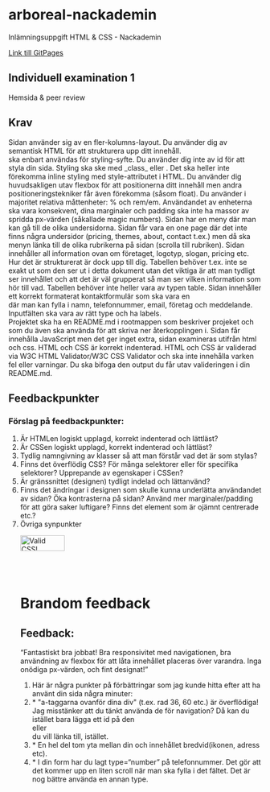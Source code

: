 # arboreal-nackademin
Inlämningsuppgift HTML &amp; CSS - Nackademin

<a href="https://paulonova.github.io/arboreal-nackademin/">Link till GitPages</a>

<h2>Individuell examination 1</h2>
Hemsida & peer review


<h2>Krav</h2>
Sidan använder sig av en fler-kolumns-layout.
Du använder dig av semantisk HTML för att strukturera upp ditt innehåll. <div> ska enbart användas för styling-syfte.
Du använder dig inte av id för att styla din sida. Styling ska ske med _class_ eller <tag>. Det ska heller inte förekomma inline styling med style-attributet i HTML.
Du använder dig huvudsakligen utav flexbox för att positionerna ditt innehåll men andra positioneringstekniker får även förekomma (såsom float).
Du använder i majoritet relativa måttenheter: % och rem/em. Användandet av enheterna ska vara konsekvent, dina marginaler och padding ska inte ha massor av spridda px-värden (såkallade magic numbers).
Sidan har en meny där man kan gå till de olika undersidorna. Sidan får vara en one page där det inte finns några undersidor (pricing, themes, about, contact t.ex.) men då ska menyn länka till de olika rubrikerna på sidan (scrolla till rubriken).
Sidan innehåller all information ovan om företaget, logotyp, slogan, pricing etc. Hur det är strukturerat är dock upp till dig. Tabellen behöver t.ex. inte se exakt ut som den ser ut i detta dokument utan det viktiga är att man tydligt ser innehållet och att det är väl grupperat så man ser vilken information som hör till vad. Tabellen behöver inte heller vara av typen table.
Sidan innehåller ett korrekt formaterat kontaktformulär som ska vara en <form> där man kan fylla i namn, telefonnummer, email, företag och meddelande. Inputfälten ska vara av rätt type och ha labels.
<br>
Projektet ska ha en README.md i rootmappen som beskriver projeket och som du även ska använda för att skriva ner återkopplingen i.
Sidan får innehålla JavaScript men det ger inget extra, sidan examineras utifrån html och css.
HTML och CSS är korrekt indenterad.
HTML och CSS är validerad via W3C HTML Validator/W3C CSS Validator och ska inte innehålla varken fel eller varningar. Du ska bifoga den output du får utav valideringen i din README.md.

<h2>Feedbackpunkter</h2>
<h3>Förslag på feedbackpunkter:</h3>
<ol>
  <li>Är HTMLen logiskt upplagd, korrekt indenterad och lättläst?</li>
  <li>Är CSSen logiskt upplagd, korrekt indenterad och lättläst?</li>
  <li>Tydlig namngivning av klasser så att man förstår vad det är som stylas?</li>
  <li>Finns det överflödig CSS? För många selektorer eller för specifika selektorer? Upprepande av egenskaper i CSSen?</li>
  <li>Är gränssnittet (designen) tydligt indelad och lättanvänd?</li>
  <li>Finns det ändringar i designen som skulle kunna underlätta användandet av sidan? Öka kontrasterna på sidan? Använd mer marginaler/padding för att göra saker luftigare? Finns det element som är ojämnt centrerade etc.?</li>
  <li>Övriga synpunkter</li>
  
  <p>
    <a href="http://jigsaw.w3.org/css-validator/check/referer">
        <img style="border:0;width:88px;height:31px"
            src="http://jigsaw.w3.org/css-validator/images/vcss"
            alt="Valid CSS!" />
    </a>
</p>

<br><br>
<h1>Brandom feedback</h1>
<h2>Feedback:</h2>
<q>Fantastiskt bra jobbat! Bra responsivitet med navigationen, bra användning av flexbox för att låta innehållet placeras över varandra. Inga onödiga px-värden, och fint designat!</q>
<ol>
  <li>Här är några punkter på förbättringar som jag kunde hitta efter att ha använt din sida några minuter:</li>
  <li>* "a-taggarna ovanför dina div" (t.ex. rad 36, 60 etc.) är överflödiga!  Jag misstänker att du tänkt använda de för navigation? Då kan du istället bara lägga ett id på den <div> eller <section> du vill länka till, istället.</li>
  <li>* En hel del tom yta mellan din <form> och innehållet bredvid(ikonen, adress etc).</li>
  <li>* I din form har du lagt type=“number” på telefonnummer. Det gör att det kommer upp en liten scroll när man ska fylla i det fältet. Det är nog bättre använda en annan type.</li>
</ol>

